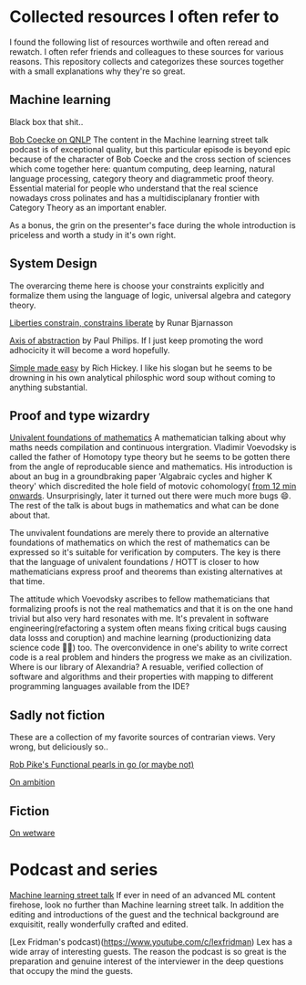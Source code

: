 # Collected resources I often refer to
I found the following list of resources worthwile and often reread and rewatch. I often refer friends and colleagues to these sources for various reasons. This repository collects and categorizes these sources together with a small explanations why they're so great. 

## Machine learning
Black box that shit..

[Bob Coecke on QNLP](https://www.youtube.com/watch?v=X9uSV1YcOy4&t=0s) The content in the Machine learning street talk podcast is of exceptional quality, but this particular episode is beyond epic because of the character of Bob Coecke and the cross section of sciences which come together here: quantum computing, deep learning, natural language processing, category theory and diagrammetic proof theory. Essential material for people who understand that the real science nowadays cross polinates and has a multidisciplanary frontier with Category Theory as an important enabler.

As a bonus, the grin on the presenter's face during the whole introduction is priceless and worth a study in it's own right. 

## System Design
The overarcing theme here is choose your constraints explicitly and formalize them using the language of logic, universal algebra and category theory.

[Liberties constrain, constrains liberate](https://www.youtube.com/watch?v=GqmsQeSzMdw) by Runar Bjarnasson

[Axis of abstraction](https://www.youtube.com/watch?v=fOI7TJaojTs) by Paul Philips. If I just keep promoting the word adhocicity it will become a word hopefully. 

[Simple made easy](https://www.youtube.com/watch?v=SxdOUGdseq4) by Rich Hickey. I like his slogan but he seems to be drowning in his own analytical philosphic word soup without coming to anything substantial.

## Proof and type wizardry

[Univalent foundations of mathematics](https://www.youtube.com/watch?v=E9RiR9AcXeE) A mathematician talking about why maths needs compilation and continuous intergration. Vladimir Voevodsky is called the father of Homotopy type theory but he seems to be gotten there from the angle of reproducable sience and mathematics. His introduction is about an bug in a groundbraking paper 'Algabraic cycles and higher K theory' which discredited the hole field of motovic cohomology( [from 12 min onwards](https://youtu.be/E9RiR9AcXeE?t=733). Unsurprisingly, later it turned out there were much more bugs 😄. The rest of the talk is about bugs in mathematics and what can be done about that. 

The unvivalent foundations are merely there to provide an alternative foundations of mathematics on which the rest of mathematics can be expressed so it's suitable for verification by computers. The key is there that the language of univalent foundations / HOTT is closer to how mathematicians express proof and theorems than existing alternatives at that time. 

The attitude which Voevodsky ascribes to fellow mathematicians that formalizing proofs is not the real mathematics and that it is on the one hand trivial but also very hard resonates with me. It's prevalent in software engineering(refactoring a system often means fixing critical bugs causing data losss and coruption) and machine learning (productionizing data science code 🤦‍♂️) too. The overconvidence in one's ability to write correct code is a real problem and hinders the progress we make as an civilization. Where is our library of Alexandria? A resuable, verified collection of software and algorithms and their properties with mapping to different programming languages available from the IDE?



## Sadly not fiction
These are a collection of my favorite sources of contrarian views. Very wrong, but deliciously so..

[Rob Pike's Functional pearls in go (or maybe not)](https://github.com/robpike/filter)

[On ambition](https://medium.com/hashicorp-engineering/why-i-believe-hcl-is-better-than-yaml-78226a645b0d)

## Fiction

[On wetware](https://en.wikipedia.org/wiki/Neuromancer)
 
# Podcast and series

[Machine learning street talk](https://www.youtube.com/c/MachineLearningStreetTalk) If ever in need of an advanced ML content firehose, look no further than Machine learning street talk. In addition the editing and introductions of the guest and the technical background are exquisitit, really wonderfully crafted and edited.

[Lex Fridman's podcast)(https://www.youtube.com/c/lexfridman) Lex has a wide array of interesting guests. The reason the podcast is so great is the preparation and genuine interest of the interviewer in the deep questions that occupy the mind the guests.
